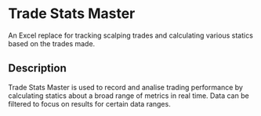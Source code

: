 # Trade Stats Master

An Excel replace for tracking scalping trades and calculating various statics based on the trades made.

## Description

Trade Stats Master is used to record and analise trading performance by calculating statics about a broad range of
metrics in real time. Data can be filtered to focus on results for certain data ranges.

[//]: # (## Getting Started)

[//]: # ()
[//]: # (### Dependencies)

[//]: # ()
[//]: # (* Describe any prerequisites, libraries, OS version, etc., needed before installing program.)

[//]: # (* ex. Windows 10)

[//]: # ()
[//]: # (### Installing)

[//]: # ()
[//]: # (* How/where to download your program)

[//]: # (* Any modifications needed to be made to files/folders)

[//]: # ()
[//]: # (### Executing program)

[//]: # ()
[//]: # (* How to run the program)

[//]: # (* Step-by-step bullets)

[//]: # ()
[//]: # (```)

[//]: # (code blocks for commands)

[//]: # (```)

[//]: # ()
[//]: # (## Help)

[//]: # ()
[//]: # (Any advise for common problems or issues.)

[//]: # ()
[//]: # (```)

[//]: # (command to run if program contains helper info)

[//]: # (```)